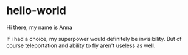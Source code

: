 # hello-world

Hi there, my name is Anna

If i had a choice, my superpower would definitely be invisibility. 
But of course teleportation and ability to fly aren't useless as well.
